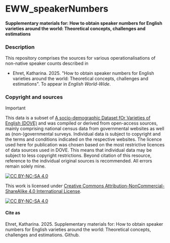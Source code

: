 # EWW_speakerNumbers

#### Supplementary materials for: How to obtain speaker numbers for English varieties around the world: Theoretical concepts, challenges and estimations

### Description

This repository comprises the sources for various operationalisations of non-native speaker counts described in

* Ehret, Katharina. 2025. "How to obtain speaker numbers for English varieties around the world: Theoretical concepts, challenges and estimations". To appear in *English World-Wide*.

### Copyright and sources

> [!IMPORTANT]
> This data is a subset of [A socio-demographic Dataset fOr Varieties of English (DOVE)](https://github.com/Morphosyntactic-Variation-in-Englishes/DOVE/blob/main/README.md) and was compiled or derived from open-access sources, mainly comprising national census data from governmental websites as well as (non-)governmental surveys. Individual data is subject to copyright and the terms and conditions indicated on the respective websites. The licence used here for publication was chosen based on the most restrictive licences of data sources used in DOVE. This means that individual data may be subject to less copyright restrictions. Beyond citation of this resource, reference to the individual original sources is recommended. All errors remain solely mine.


[![CC BY-NC-SA 4.0][cc-by-nc-sa-shield]][cc-by-nc-sa]

This work is licensed under
[Creative Commons Attribution-NonCommercial-ShareAlike 4.0 International License][cc-by-nc-sa].

[![CC BY-NC-SA 4.0][cc-by-nc-sa-image]][cc-by-nc-sa]

[cc-by-nc-sa]: http://creativecommons.org/licenses/by-nc-sa/4.0/
[cc-by-nc-sa-image]: https://licensebuttons.net/l/by-nc-sa/4.0/88x31.png
[cc-by-nc-sa-shield]: https://img.shields.io/badge/License-CC%20BY--NC--SA%204.0-lightgrey.svg

#### Cite as

Ehret, Katharina. 2025. Supplementary materials for: How to obtain speaker numbers for English varieties around the world: Theoretical concepts, challenges and estimations. Github.

